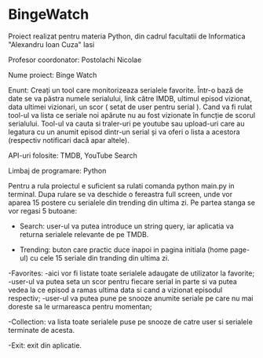 # BingeWatch

Proiect realizat pentru materia Python, din cadrul facultatii de Informatica "Alexandru Ioan Cuza" Iasi

Profesor coordonator: Postolachi Nicolae

Nume proiect: Binge Watch

Enunt:  Creați un tool care monitorizeaza serialele favorite. Într-o bază de date se va păstra numele
serialului, link către IMDB, ultimul episod vizionat, data ultimei vizionari, un scor ( setat de
user pentru serial ). Cand va fi rulat tool-ul va lista ce seriale noi apărute nu au fost vizionate
în funcție de scorul serialului. Tool-ul va cauta si traler-uri pe youtube sau upload-uri care au
legatura cu un anumit episod dintr-un serial și va oferi o lista a acestora (respectiv notificari
dacă apar altele).

API-uri folosite: TMDB, YouTube Search

Limbaj de programare: Python



Pentru a rula proiectul e suficient sa rulati comanda python main.py in terminal.
Dupa rulare se va deschide o fereastra full screen, unde vor aparea 15 postere cu serialele din trending din ultima zi. Pe partea stanga se vor regasi 5 butoane:

- Search: user-ul va putea introduce un string query, iar aplicatia va returna serialele relevante de pe TMDB.

- Trending: buton care practic duce inapoi in pagina initiala (home page-ul) cu cele 15 seriale din tranding din ultima zi.

-Favorites: -aici vor fi listate toate serialele adaugate de utilizator la favorite;
            -user-ul va putea seta un scor pentru fiecare serial in parte si va putea vedea la ce episod a ramas ultima data si cand a vizionat episodul respectiv;
            -user-ul va putea pune pe snooze anumite seriale pe care nu mai doreste sa le urmareasca pentru momentan;

-Collection: va lista toate serialele puse pe snooze de catre user si serialele terminate de acesta.

-Exit: exit din aplicatie.
            
  
